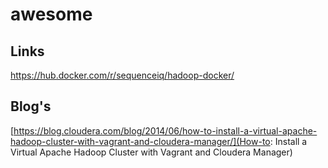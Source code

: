 # awesome

## Links
https://hub.docker.com/r/sequenceiq/hadoop-docker/


## Blog's
[https://blog.cloudera.com/blog/2014/06/how-to-install-a-virtual-apache-hadoop-cluster-with-vagrant-and-cloudera-manager/](How-to: Install a Virtual Apache Hadoop Cluster with Vagrant and Cloudera Manager)
